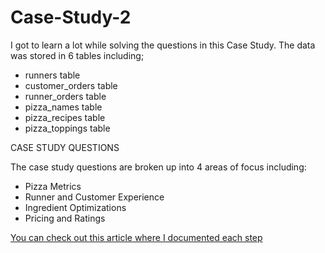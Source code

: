 # Case-Study-2
I got to learn a lot while solving the questions in this Case Study. The data was stored in 6 tables including;
* runners table
* customer_orders table
* runner_orders table
* pizza_names table
* pizza_recipes table
* pizza_toppings table

CASE STUDY QUESTIONS

The case study questions are broken up into 4 areas of focus including:
* Pizza Metrics
* Runner and Customer Experience
* Ingredient Optimizations
* Pricing and Ratings

[You can check out this article where I documented each step](https://medium.com/@dianainjelwa/case-study-2-1734e97de600)
